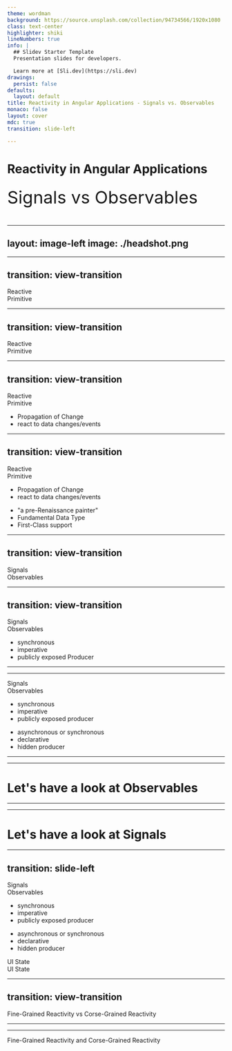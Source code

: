 ```yaml
---
theme: wordman
background: https://source.unsplash.com/collection/94734566/1920x1080
class: text-center
highlighter: shiki
lineNumbers: true
info: |
  ## Slidev Starter Template
  Presentation slides for developers.

  Learn more at [Sli.dev](https://sli.dev)
drawings:
  persist: false
defaults:
  layout: default
title: Reactivity in Angular Applications - Signals vs. Observables
monaco: false
layout: cover
mdc: true
transition: slide-left

---
```


# Reactivity in Angular Applications
Signals vs Observables

<style>
p {
  margin-top: 1.5rem !important;
  font-size: 2.5rem;
}
</style>

---
layout: image-left
image: ./headshot.png
---
<div class='flex items-center h-full'>
  <div class="grid grid-cols-2 gap-4">
    <card title='Developer Advocate' imagePath='jbLogo.png' imageAlt='JetBrains Logo'></card>
    <card title='Core Team Member' imagePath='rxLogo.png' imageAlt='RxJS Logo'></card>
    <card title='GDE' imagePath='angularLogo.png' imageAlt='Angular Logo'></card>
    <card title='Host' imagePath='podcastLogo.png' imageAlt='Angular Plus Show Podcast Logo'></card>
  </div>
</div>

---
transition: view-transition
---

<div class='flex w-full h-full items-center justify-center'>
  <div class='text-6xl pr-1' style='view-transition-name: left'> Reactive </div>
  <div class='text-6xl pl-1' style='view-transition-name: right'> Primitive </div>
</div>


---
transition: view-transition
---
<div class='flex flex-col h-full'>
  <div class='flex w-full items-center justify-around'>
    <div class='text-4xl pr-1' style='view-transition-name: left'> Reactive </div>
    <div class='text-4xl pl-1' style='view-transition-name: right'> Primitive </div>
  </div>
  
  <div class='flex w-full items-center justify-around flex-1'>
    <div style='view-transition-name: left-text'></div>
    <div  style='view-transition-name: right-text'></div>
  </div>
</div>

---
transition: view-transition
---
<div class='flex flex-col h-full'>
  <div class='flex w-full items-center justify-around'>
    <div class='text-4xl pr-1' style='view-transition-name: left'> Reactive </div>
    <div class='text-4xl pl-1 text-gray-600' style='view-transition-name: right'> Primitive </div>
  </div>

  <div class='flex w-full items-center justify-around flex-1'>
    <div style='view-transition-name: left-text' class='flex-1'>
      <ul>
        <li>Propagation of Change</li>
        <li>react to data changes/events</li>
      </ul>
    </div>
    <div  style='view-transition-name: right-text' class='flex-1'></div>
  </div>
</div>

---
transition: view-transition
---
<div class='flex flex-col h-full'>
  <div class='flex w-full items-center justify-around'>
    <div class='text-4xl pr-1 text-gray-600' style='view-transition-name: left'> Reactive </div>
    <div class='text-4xl pl-1' style='view-transition-name: right'> Primitive </div>
  </div>

  <div class='flex w-full items-center justify-around flex-1'>
    <div style='view-transition-name: left-text' class='text-gray-600 flex-1'>
      <ul>
        <li>Propagation of Change</li>
        <li>react to data changes/events</li>
      </ul>
    </div>
    <div  style='view-transition-name: right-text' class='flex-1'>
      <ul>
        <li>"a pre-Renaissance painter"</li>
        <li>Fundamental Data Type</li>
        <li>First-Class support</li>
      </ul>
    </div>
  </div>
</div>

---
transition: view-transition
---
<div class='flex flex-col h-full'>
  <div class='flex w-full items-center justify-around'>
    <div class='text-4xl pr-1' style='view-transition-name: left'> Signals </div>
    <div class='text-4xl pl-1' style='view-transition-name: right'> Observables </div>
  </div>

  <div class='flex w-full items-center justify-around flex-1'>
    <div style='view-transition-name: left-text' class='flex-1'>
    </div>
    <div style='view-transition-name: right-text' class='flex-1'></div>
  </div>
</div>

---
transition: view-transition
---
<div class='flex flex-col h-full'>
  <div class='flex w-full items-center justify-around'>
    <div class='text-4xl pr-1' style='view-transition-name: left'> Signals </div>
    <div class='text-4xl pl-1 text-gray-600' style='view-transition-name: right'> Observables </div>
  </div>

  <div class='flex w-full items-center justify-around flex-1'>
    <div style='view-transition-name: left-text' class='flex-1'>
      <ul>
        <li>synchronous</li>
        <li>imperative</li>
        <li>publicly exposed Producer</li>
      </ul>
    </div>
    <div style='view-transition-name: right-text' class='flex-1'></div>
  </div>
</div>

---
---
<div class='flex flex-col h-full'>
  <div class='flex w-full items-center justify-around'>
    <div class='text-4xl pr-1 text-gray-600' style='view-transition-name: left'> Signals </div>
    <div class='text-4xl pl-1' style='view-transition-name: right'> Observables </div>
  </div>

  <div class='flex w-full items-center justify-around flex-1'>
    <div style='view-transition-name: left-text' class='flex-1 text-gray-600'>
      <ul>
        <li>synchronous</li>
        <li>imperative</li>
        <li>publicly exposed producer</li>
      </ul>
    </div>
    <div style='view-transition-name: right-text' class='flex-1'>
      <ul>
        <li>asynchronous or synchronous</li>
        <li>declarative</li>
        <li>hidden producer</li>
      </ul>
    </div>
  </div>
</div>

---
---

# Let's have a look at Observables

---
---

# Let's have a look at Signals

---
transition: slide-left
---
<div class='flex flex-col h-full'>
  <div class='flex w-full items-center justify-around'>
    <div class='text-4xl pr-1' style='view-transition-name: left'> Signals </div>
    <div class='text-4xl pl-1' style='view-transition-name: right'> Observables </div>
  </div>
  <div class='flex w-full items-center justify-around flex-1'>
    <div style='view-transition-name: left-text' class='flex-1'>
      <ul>
        <li>synchronous</li>
        <li>imperative</li>
        <li>publicly exposed producer</li>
      </ul>
    </div>
    <div style='view-transition-name: right-text' class='flex-1'>
      <ul>
        <li>asynchronous or synchronous</li>
        <li>declarative</li>
        <li>hidden producer</li>
      </ul>
    </div>
  </div>
</div>
<div class='absolute w-full h-full' style='top: 45%'>
  <div class='flex w-full items-center justify-around flex-1'>
    <div class='text-6xl font-bold text-red-600 rotate-315'>UI State</div>
    <div class='text-6xl font-bold text-red-600 rotate-315'>UI State</div>
  </div>
</div>

---
transition: view-transition
---

<div class='flex w-full h-full items-center justify-around flex-col'>
  <span class='text-4xl'>Fine-Grained Reactivity</span>
  <span class='text-2xl text-gray-400' style='view-transition-name: conjunction'>vs</span>
  <span class='text-4xl'>Corse-Grained Reactivity</span>
</div>

---
---

<div class='flex w-full h-full items-center justify-around flex-col'>
  <span class='text-4xl'>Fine-Grained Reactivity</span>
  <span class='text-2xl text-gray-400' style='view-transition-name: conjunction'>and</span>
  <span class='text-4xl'>Corse-Grained Reactivity</span>
</div>


[//]: # (---)

[//]: # (---)

[//]: # (````md magic-move)

[//]: # (```angular-ts)

[//]: # (Component&#40;{)

[//]: # (  standalone: true,)

[//]: # (  template:`<div *ngIf="someCondition">)

[//]: # (     <div *ngFor="let item of source$ | async"></div>)

[//]: # (  </div>`,)

[//]: # (}&#41;)

[//]: # (export class FooComponent {)

[//]: # (  source$ = inject&#40;Service&#41;.someMethod&#40;&#41;;)

[//]: # (})

[//]: # (```)

[//]: # ()
[//]: # (```angular-ts)

[//]: # (@Component&#40;{)

[//]: # (  standalone: true,)

[//]: # (  template:`{{ counter&#40;&#41; }}`,)

[//]: # (}&#41;)

[//]: # (export class FooComponent {)

[//]: # (  counter$ = interval&#40;1000&#41;;)

[//]: # (  counter = toSignal&#40;this.counter$, { initialValue: 0 }&#41;;)

[//]: # (})

[//]: # (```)

[//]: # (````)
